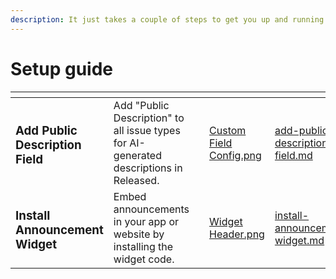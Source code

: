 ```yaml
---
description: It just takes a couple of steps to get you up and running
---
```


# Setup guide



<table data-card-size="large" data-view="cards"><thead><tr><th></th><th></th><th></th><th data-hidden data-card-cover data-type="files"></th><th data-hidden data-card-target data-type="content-ref"></th></tr></thead><tbody><tr><td><h3>Add Public Description Field</h3></td><td>Add "Public Description" to all issue types for AI-generated descriptions in Released.</td><td></td><td><a href="../../.gitbook/assets/Custom Field Config.png">Custom Field Config.png</a></td><td><a href="add-public-description-field.md">add-public-description-field.md</a></td></tr><tr><td><h3>Install Announcement Widget</h3></td><td>Embed announcements in your app or website by installing the widget code. </td><td></td><td><a href="../../.gitbook/assets/Widget Header.png">Widget Header.png</a></td><td><a href="install-announcement-widget.md">install-announcement-widget.md</a></td></tr></tbody></table>
